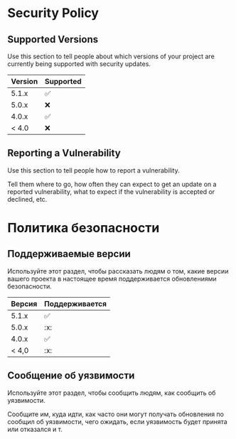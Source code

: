 # Security Policy

## Supported Versions

Use this section to tell people about which versions of your project are
currently being supported with security updates.

| Version | Supported          |
| ------- | ------------------ |
| 5.1.x   | :white_check_mark: |
| 5.0.x   | :x:                |
| 4.0.x   | :white_check_mark: |
| < 4.0   | :x:                |

## Reporting a Vulnerability

Use this section to tell people how to report a vulnerability.

Tell them where to go, how often they can expect to get an update on a
reported vulnerability, what to expect if the vulnerability is accepted or
declined, etc.




# Политика безопасности

## Поддерживаемые версии

Используйте этот раздел, чтобы рассказать людям о том, какие версии вашего проекта
в настоящее время поддерживается обновлениями безопасности.

| Версия | Поддерживается |
| ------- | ------------------ |
| 5.1.х | :white_check_mark: |
| 5.0.х | :х: |
| 4.0.х | :white_check_mark: |
| < 4,0 | :х: |

## Сообщение об уязвимости

Используйте этот раздел, чтобы сообщить людям, как сообщить об уязвимости.

Сообщите им, куда идти, как часто они могут получать обновления по
сообщил об уязвимости, чего ожидать, если уязвимость будет принята или
отказался и т.
